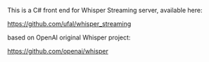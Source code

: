 This is a C# front end for Whisper Streaming server, available here:

https://github.com/ufal/whisper_streaming

based on OpenAI original Whisper project:

https://github.com/openai/whisper
